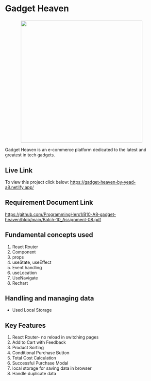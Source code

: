 
# Gadget Heaven

###

<div align="center">
  <img height="400" src="https://i.ibb.co.com/PhPHRRy/Gadget-heaven.png"  />
</div>


Gadget Heaven is an e-commerce platform dedicated to the latest and greatest in tech gadgets.


## Live Link

To view this project click below: 
https://gadget-heaven-by-yead-a8.netlify.app/


## Requirement Document Link

https://github.com/ProgrammingHero1/B10-A8-gadget-heaven/blob/main/Batch-10_Assignment-08.pdf



## Fundamental concepts used 

1. React Router
2. Component
3. props
4. useState, useEffect
5. Event handling
6. useLocation
7. UseNavigate
8. Rechart


## Handling and managing data

- Used Local Storage
##  Key Features

1. React Router- no reload in switching pages
2. Add to Cart with Feedback
3. Product Sorting
4. Conditional Purchase Button
5. Total Cost Calculation
6. Successful Purchase Modal
7. local storage for saving data in browser
8. Handle duplicate data



